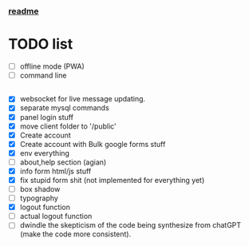 ### [readme](./Readme.md)


# TODO list

- [ ] offline mode (PWA)
- [ ] command line

##


- [X] websocket for live message updating.
- [X] separate mysql commands
- [X] panel login stuff
- [X] move client folder to '/public'
- [X] Create account
- [X] Create account with Bulk google forms stuff
- [X] env everything
- [ ] about,help section (agian)
- [X] info form html/js stuff
- [X] fix stupid form shit (not implemented for everything yet)
- [ ] box shadow
- [ ] typography
- [X] logout function
- [ ] actual logout function
- [ ] dwindle the skepticism of the code being synthesize from chatGPT (make the code more consistent).
